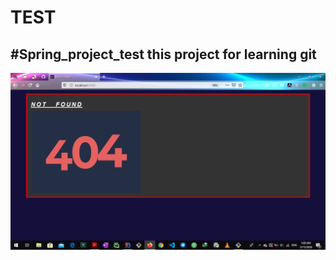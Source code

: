 # TEST
#Spring_project_test 
this project for learning git 
--------------------------------
![](src/main/resources/static/images/Screenshot.png)
